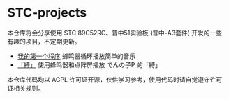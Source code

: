 # STC-projects

本仓库将会分享使用 STC 89C52RC、普中51实验板 (普中-A3套件) 开发的一些有趣的项目，不定期更新。

+ [我的第一个程序](src/my_first_program.c) 蜂鸣器循环播放简单的音乐
+ [「縛」](src/tied.c) 使用蜂鸣器和点阵屏播放 でんの子P 的「縛」

本仓库代码均以 AGPL 许可证开源，仅供学习参考，使用代码时请自觉遵守许可证相关规则。
